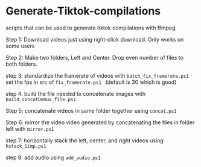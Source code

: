 # Generate-Tiktok-compilations
scripts that can be used to generate tiktok compilations with ffmpeg


Step 1: Download videos just using right-click download. Only works on some users

Step 2: Make two folders, Left and Center. Drop even number of files to both folders.

step 3: standardize the framerate of videos with `batch_fix_framerate.ps1` set the fps in src of  `fix_framerate.ps1 ` (default is 30 which is good)

step 4. build the file needed to concetenate images with `build_concatDemux_file.ps1` 

Step 5: concatenate videos in same folder together using `concat.ps1`

Step 6: mirror the video video generated by concatenating the files in folder left with `mirror.ps1`

step 7: horizontally stack the left, center, and right videos using `hstack_Simp.ps1`

step 8: add audio using `add_audio.ps1`


